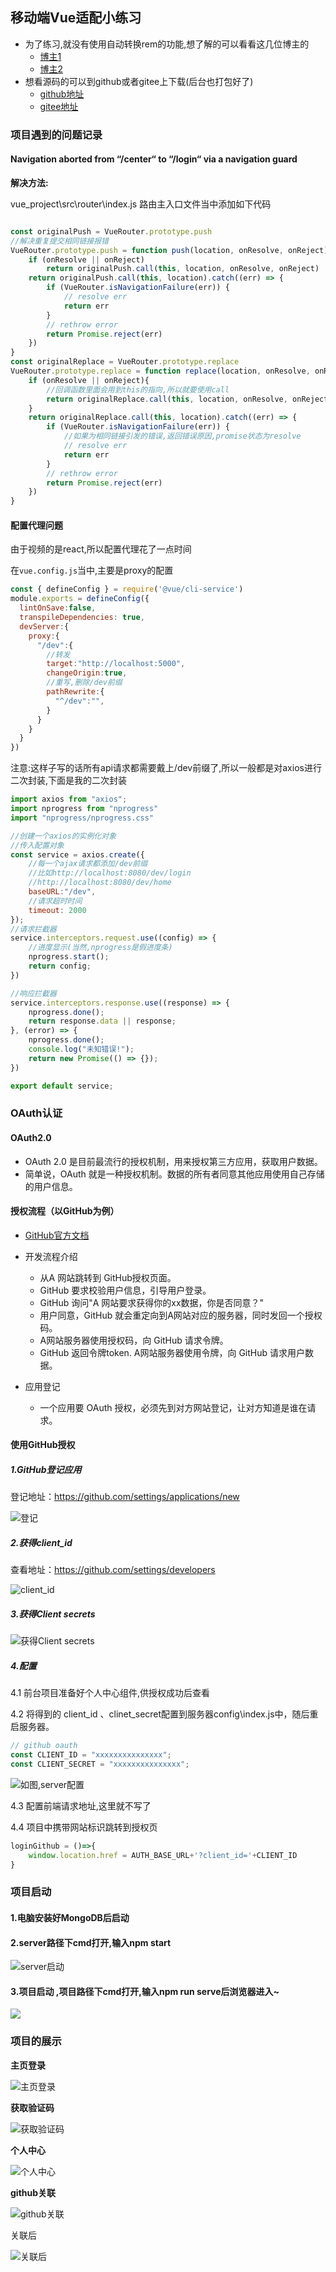 ## 移动端Vue适配小练习

* 为了练习,就没有使用自动转换rem的功能,想了解的可以看看这几位博主的
  * [博主1](https://www.jianshu.com/p/67a29794b98b)
  * [博主2](https://blog.csdn.net/weixin_35773751/article/details/120894238)
* 想看源码的可以到github或者gitee上下载(后台也打包好了)
  * [github地址](https://github.com/superBiuBiuMan/vue_mobile_littel_demo)
  * [gitee地址](https://gitee.com/superBiuBiu/vue_mobile_littel_demo)

### 项目遇到的问题记录

#### Navigation aborted from “/center“ to “/login“ via a navigation guard

**解决方法:**

vue_project\src\router\index.js 路由主入口文件当中添加如下代码

```javascript

const originalPush = VueRouter.prototype.push
//解决重复提交相同链接报错
VueRouter.prototype.push = function push(location, onResolve, onReject) {
    if (onResolve || onReject)
        return originalPush.call(this, location, onResolve, onReject)
    return originalPush.call(this, location).catch((err) => {
        if (VueRouter.isNavigationFailure(err)) {
            // resolve err
            return err
        }
        // rethrow error
        return Promise.reject(err)
    })
}
const originalReplace = VueRouter.prototype.replace
VueRouter.prototype.replace = function replace(location, onResolve, onReject) {
    if (onResolve || onReject){
        //回调函数里面会用到this的指向,所以就要使用call
        return originalReplace.call(this, location, onResolve, onReject)
    }
    return originalReplace.call(this, location).catch((err) => {
        if (VueRouter.isNavigationFailure(err)) {
            //如果为相同链接引发的错误,返回错误原因,promise状态为resolve
            // resolve err
            return err
        }
        // rethrow error
        return Promise.reject(err)
    })
}
```

#### 配置代理问题

由于视频的是react,所以配置代理花了一点时间

在`vue.config.js`当中,主要是proxy的配置

```javascript
const { defineConfig } = require('@vue/cli-service')
module.exports = defineConfig({
  lintOnSave:false,
  transpileDependencies: true,
  devServer:{
    proxy:{
      "/dev":{
        //转发
        target:"http://localhost:5000",
        changeOrigin:true,
        //重写,删除/dev前缀
        pathRewrite:{
          "^/dev":"",
        }
      }
    }
  }
})

```

注意:这样子写的话所有api请求都需要戴上/dev前缀了,所以一般都是对axios进行二次封装,下面是我的二次封装

```javascript
import axios from "axios";
import nprogress from "nprogress"
import "nprogress/nprogress.css"

//创建一个axios的实例化对象
//传入配置对象
const service = axios.create({
    //每一个ajax请求都添加/dev前缀
    //比如http://localhost:8080/dev/login
    //http://localhost:8080/dev/home
    baseURL:"/dev",
    //请求超时时间
    timeout: 2000
});
//请求拦截器
service.interceptors.request.use((config) => {
    //进度显示(当然,nprogress是假进度条)
    nprogress.start();
    return config;
})

//响应拦截器
service.interceptors.response.use((response) => {
    nprogress.done();
    return response.data || response;
}, (error) => {
    nprogress.done();
    console.log("未知错误!");
    return new Promise(() => {});
})

export default service;
```

### OAuth认证

#### OAuth2.0

- OAuth 2.0 是目前最流行的授权机制，用来授权第三方应用，获取用户数据。
- 简单说，OAuth 就是一种授权机制。数据的所有者同意其他应用使用自己存储的用户信息。

#### 授权流程（以GitHub为例）

* [GitHub官方文档](https://docs.github.com/cn/developers/apps/building-oauth-apps/creating-an-oauth-app)
* 开发流程介绍

  - 从A 网站跳转到 GitHub授权页面。
  - GitHub 要求校验用户信息，引导用户登录。
  - GitHub 询问"A 网站要求获得你的xx数据，你是否同意？"
  - 用户同意，GitHub 就会重定向到A网站对应的服务器，同时发回一个授权码。
  - A网站服务器使用授权码，向 GitHub 请求令牌。
  - GitHub 返回令牌token. A网站服务器使用令牌，向 GitHub 请求用户数据。
* 应用登记

  - 一个应用要 OAuth 授权，必须先到对方网站登记，让对方知道是谁在请求。

#### 使用GitHub授权

##### 1.GitHub登记应用

登记地址：https://github.com/settings/applications/new

![登记](README.assets/202205242000531.png)

##### 2.获得client_id

查看地址：https://github.com/settings/developers

![client_id](README.assets/202205242001147.png)

##### 3.获得Client secrets

![获得Client secrets](README.assets/202205242001499.png)

##### 4.配置

4.1 前台项目准备好个人中心组件,供授权成功后查看

4.2 将得到的 client_id 、clinet_secret配置到服务器config\index.js中，随后重启服务器。

```javascript
// github oauth
const CLIENT_ID = "xxxxxxxxxxxxxxx";
const CLIENT_SECRET = "xxxxxxxxxxxxxxx";
```

![如图,server配置](README.assets/202205242003636.png)

4.3 配置前端请求地址,这里就不写了

4.4 项目中携带网站标识跳转到授权页

```javascript
loginGithub = ()=>{
    window.location.href = AUTH_BASE_URL+'?client_id='+CLIENT_ID
}
```



### 项目启动

#### 1.电脑安装好MongoDB后启动

#### 2.server路径下cmd打开,输入npm start

![server启动](README.assets/202205242006013.png)

#### 3.项目启动 ,项目路径下cmd打开,输入npm run serve后浏览器进入~

![](README.assets/202205242007443.png)

### 项目的展示

**主页登录**

![主页登录](README.assets/202205241945498.png)



**获取验证码**

![获取验证码](README.assets/202205241945065.png)



**个人中心**

![个人中心](README.assets/202205241946993.png)



**github关联**

![github关联](README.assets/202205241946226.png)

关联后

![关联后](README.assets/202205241947552.png)